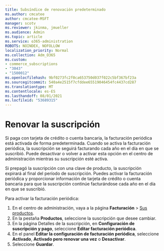 ```yaml
---
title: Subsíndice de renovación predeterminado
ms.author: cmcatee
author: cmcatee-MSFT
manager: scotv
ms.reviewer: jkinma, jmueller
ms.audience: Admin
ms.topic: article
ms.service: o365-administration
ROBOTS: NOINDEX, NOFOLLOW
localization_priority: Normal
ms.collection: Adm_O365
ms.custom:
- commerce_subscriptions
- "3043"
- "1500012"
ms.openlocfilehash: 9bf0273fc2f0ca653750d037f022c5bf367bf23a
ms.sourcegitcommit: 540a4e2515f7cfddee65519046454fc4437cd287
ms.translationtype: MT
ms.contentlocale: es-ES
ms.lasthandoff: 08/01/2021
ms.locfileid: "53689315"
---
```

# <a name="renewing-your-subscription"></a>Renovar la suscripción

Si paga con tarjeta de crédito o cuenta bancaria, la facturación periódica está activada de forma predeterminada. Cuando se activa la facturación periódica, la suscripción se seguirá facturando cada año en el día en que se suscribió. Puede desactivar o volver a activar esta opción en el centro de administración mientras su suscripción esté activa.

Si prepagó la suscripción con una clave de producto, la suscripción expirará al final del período de suscripción. Puedes activar la facturación periódica y proporcionar información de tarjeta de crédito o cuenta bancaria para que la suscripción continúe facturándose cada año en el día en que se suscribió.

Para activar la facturación periódica:

1. En el centro de administración, vaya a la página **Facturación** > [Sus productos](https://go.microsoft.com/fwlink/p/?linkid=842054).
2. En la pestaña **Productos**, seleccione la suscripción que desee cambiar.
3. En la página Detalles de la suscripción, en **Configuración de suscripción y pago**, seleccione **Editar facturación periódica**.
4. En el panel **Editar la configuración de facturación periódica**, seleccione **Activado**, **Activado pero renovar una vez** o **Desactivar**.
5. Seleccione **Guardar**. 